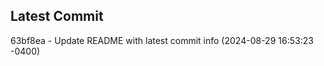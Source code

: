 
## Latest Commit
63bf8ea - Update README with latest commit info (2024-08-29 16:53:23 -0400) <Yunxi-Zhou>
